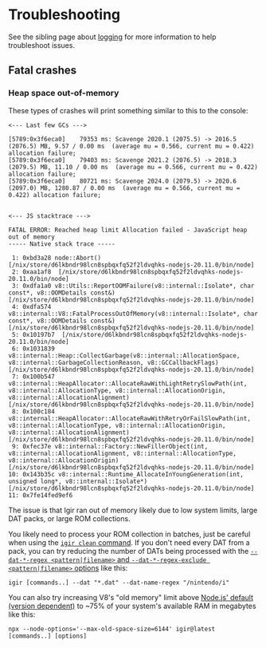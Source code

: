 # Troubleshooting

See the sibling page about [logging](./logging.md) for more information to help troubleshoot issues.

## Fatal crashes

### Heap space out-of-memory

These types of crashes will print something similar to this to the console:

```text
<--- Last few GCs --->

[5789:0x3f6eca0]    79353 ms: Scavenge 2020.1 (2075.5) -> 2016.5 (2076.5) MB, 9.57 / 0.00 ms  (average mu = 0.566, current mu = 0.422) allocation failure;
[5789:0x3f6eca0]    79403 ms: Scavenge 2021.2 (2076.5) -> 2018.3 (2079.5) MB, 11.10 / 0.00 ms  (average mu = 0.566, current mu = 0.422) allocation failure;
[5789:0x3f6eca0]    80721 ms: Scavenge 2024.0 (2079.5) -> 2020.6 (2097.0) MB, 1280.87 / 0.00 ms  (average mu = 0.566, current mu = 0.422) allocation failure;


<--- JS stacktrace --->

FATAL ERROR: Reached heap limit Allocation failed - JavaScript heap out of memory
----- Native stack trace -----

 1: 0xbd3a28 node::Abort() [/nix/store/d6lkbndr98lcn8spbqxfq52f2ldvqhks-nodejs-20.11.0/bin/node]
 2: 0xaa1af8  [/nix/store/d6lkbndr98lcn8spbqxfq52f2ldvqhks-nodejs-20.11.0/bin/node]
 3: 0xdfa1a0 v8::Utils::ReportOOMFailure(v8::internal::Isolate*, char const*, v8::OOMDetails const&) [/nix/store/d6lkbndr98lcn8spbqxfq52f2ldvqhks-nodejs-20.11.0/bin/node]
 4: 0xdfa574 v8::internal::V8::FatalProcessOutOfMemory(v8::internal::Isolate*, char const*, v8::OOMDetails const&) [/nix/store/d6lkbndr98lcn8spbqxfq52f2ldvqhks-nodejs-20.11.0/bin/node]
 5: 0x10197b7  [/nix/store/d6lkbndr98lcn8spbqxfq52f2ldvqhks-nodejs-20.11.0/bin/node]
 6: 0x1031839 v8::internal::Heap::CollectGarbage(v8::internal::AllocationSpace, v8::internal::GarbageCollectionReason, v8::GCCallbackFlags) [/nix/store/d6lkbndr98lcn8spbqxfq52f2ldvqhks-nodejs-20.11.0/bin/node]
 7: 0x100b547 v8::internal::HeapAllocator::AllocateRawWithLightRetrySlowPath(int, v8::internal::AllocationType, v8::internal::AllocationOrigin, v8::internal::AllocationAlignment) [/nix/store/d6lkbndr98lcn8spbqxfq52f2ldvqhks-nodejs-20.11.0/bin/node]
 8: 0x100c184 v8::internal::HeapAllocator::AllocateRawWithRetryOrFailSlowPath(int, v8::internal::AllocationType, v8::internal::AllocationOrigin, v8::internal::AllocationAlignment) [/nix/store/d6lkbndr98lcn8spbqxfq52f2ldvqhks-nodejs-20.11.0/bin/node]
 9: 0xfec37e v8::internal::Factory::NewFillerObject(int, v8::internal::AllocationAlignment, v8::internal::AllocationType, v8::internal::AllocationOrigin) [/nix/store/d6lkbndr98lcn8spbqxfq52f2ldvqhks-nodejs-20.11.0/bin/node]
10: 0x143b35c v8::internal::Runtime_AllocateInYoungGeneration(int, unsigned long*, v8::internal::Isolate*) [/nix/store/d6lkbndr98lcn8spbqxfq52f2ldvqhks-nodejs-20.11.0/bin/node]
11: 0x7fe14fed9ef6
```

The issue is that Igir ran out of memory likely due to low system limits, large DAT packs, or large ROM collections.

You likely need to process your ROM collection in batches, just be careful when using the [`igir clean` command](../commands.md). If you don't need every DAT from a pack, you can try reducing the number of DATs being processed with the [`--dat-*-regex <pattern|filename>` and `--dat-*-regex-exclude <pattern|filename>` options](../dats/processing.md#dat-filtering) like this:

```shell
igir [commands..] --dat "*.dat" --dat-name-regex "/nintendo/i"
```

You can also try increasing V8's "old memory" limit above [Node.js' default (version dependent)](https://medium.com/geekculture/node-js-default-memory-settings-3c0fe8a9ba1) to ~75% of your system's available RAM in megabytes like this:

```shell
npx --node-options='--max-old-space-size=6144' igir@latest [commands..] [options]
```
